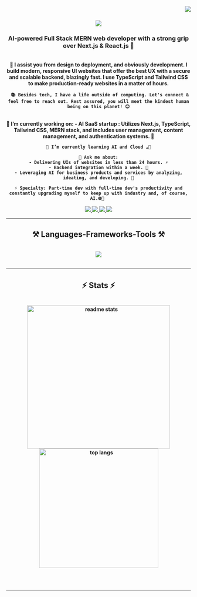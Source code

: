 <img align="right" src="https://visitor-badge.laobi.icu/badge?page_id=vigneshrintu.vigneshrintu" />

<h1 align="center">
    <img src="https://readme-typing-svg.herokuapp.com/?font=Righteous&size=35&center=true&vCenter=true&width=500&height=70&duration=4000&lines=Hi+There!+👋;+I'm+Vigneshwar+Reddy!;" />
</h1>

<h3 align="center"> <strong> AI-powered Full Stack MERN web developer with a strong grip over Next.js & React.js 🚀 </h3>

<br/>

<div align="center">
    🌟 I assist you from design to deployment, and obviously development. I build modern, responsive UI websites that offer the best UX with a secure and scalable backend, blazingly fast. I use TypeScript and Tailwind CSS to make production-ready websites in a matter of hours.

     📚 Besides tech, I have a life outside of computing. Let's connect & feel free to reach out. Rest assured, you will meet the kindest human being on this planet! 😊
</div>

<br/>

<div align="center">
    <strong> 🔭 I’m currently working on:
    -  AI SaaS startup :  Utilizes Next.js, TypeScript, Tailwind CSS, MERN stack, and includes user management, content management, and authentication systems. 💼

    🌱 I’m currently learning AI and Cloud ☁️🤖

    💬 Ask me about:
    - Delivering UIs of websites in less than 24 hours. ⚡
    - Backend integration within a week. 🔗
    - Leveraging AI for business products and services by analyzing, ideating, and developing. 🧠

    ⚡ Specialty: Part-time dev with full-time dev's productivity and constantly upgrading myself to keep up with industry and, of course, AI.🌐🚀 
</div>


<div align="center">
    <a href="mailto:vigneshrintu@gmail">
        <img src="https://img.shields.io/badge/Gmail-333333?style=for-the-badge&logo=gmail&logoColor=red" />
    </a>
    <a href="https://linkedin.com/in/vigneshrintu" target="_blank">
        <img src="https://img.shields.io/badge/LinkedIn-0077B5?style=for-the-badge&logo=linkedin&logoColor=white" />
    </a>
    <a href="YOUR_PORTFOLIO_URL" target="_blank">
        <img src="https://img.shields.io/badge/Portfolio-FF5722?style=for-the-badge&logo=todoist&logoColor=white" />
    </a>
    <a href="https://www.instagram.com/rin2_reddy/" target="_blank">
        <img src="https://img.shields.io/badge/Instagram-E4405F?style=for-the-badge&logo=instagram&logoColor=white" />
    </a>
</div>

<hr/>

<h2 align="center">⚒️ Languages-Frameworks-Tools ⚒️</h2>
<br/>
<div align="center">
    <img src="https://skillicons.dev/icons?i=nextjs,react,tailwind,typescript,express,nodejs,mongodb,mysql,javascript,html,css,java,cpp,c,python,ai,github,linux,figma,bootstrap,mui,vscode,git,postman,netlify,vercel,npm,php,stackoverflow,svg,ubuntu,vscode,windows" /><br>
</div>

<br/>

<hr/>

<h2 align="center">⚡ Stats ⚡</h2>
<br/>
<div align="center">
  
  <img width=390 src="https://github-readme-stats.vercel.app/api?username=vigneshrintu&count_private=true&show_icons=true&theme=react&rank_icon=github&border_radius=10" alt="readme stats" />
  <br/>
  <img width=325 align="center" src="https://github-readme-stats.vercel.app/api/top-langs/?username=vigneshrintu&hide=HTML&langs_count=8&layout=compact&theme=react&border_radius=10&size_weight=0.5&count_weight=0.5&exclude_repo=github-readme-stats" alt="top langs" />
</div>

<br/><br/>

<hr/>

<br/>

